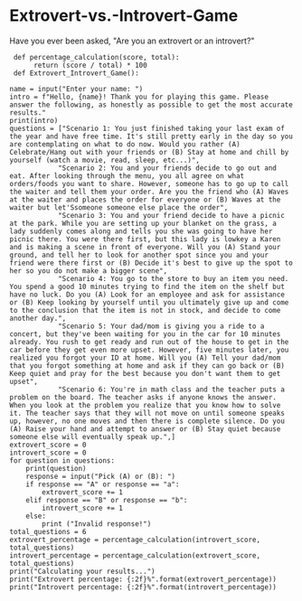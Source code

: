 # Extrovert-vs.-Introvert-Game
Have you ever been asked, "Are you an extrovert or an introvert?"

     def percentage_calculation(score, total):
          return (score / total) * 100
     def Extrovert_Introvert_Game():

    name = input("Enter your name: ")
    intro = f"Hello, {name}! Thank you for playing this game. Please answer the following, as honestly as possible to get the most accurate results."
    print(intro)
    questions = ["Scenario 1: You just finished taking your last exam of the year and have free time. It's still pretty early in the day so you are contemplating on what to do now. Would you rather (A) Celebrate/Hang out with your friends or (B) Stay at home and chill by yourself (watch a movie, read, sleep, etc...)",
                "Scenario 2: You and your friends decide to go out and eat. After looking through the menu, you all agree on what orders/foods you want to share. However, someone has to go up to call the waiter and tell them your order. Are you the friend who (A) Waves at the waiter and places the order for everyone or (B) Waves at the waiter but let'Ssomeone someone else place the order",
                "Scenario 3: You and your friend decide to have a picnic at the park. While you are setting up your blanket on the grass, a lady suddenly comes along and tells you she was going to have her picnic there. You were there first, but this lady is lowkey a Karen and is making a scene in front of everyone. Will you (A) Stand your ground, and tell her to look for another spot since you and your friend were there first or (B) Decide it's best to give up the spot to her so you do not make a bigger scene",
                "Scenario 4: You go to the store to buy an item you need. You spend a good 10 minutes trying to find the item on the shelf but have no luck. Do you (A) Look for an employee and ask for assistance or (B) Keep looking by yourself until you ultimately give up and come to the conclusion that the item is not in stock, and decide to come another day.",
                "Scenario 5: Your dad/mom is giving you a ride to a concert, but they've been waiting for you in the car for 10 minutes already. You rush to get ready and run out of the house to get in the car before they get even more upset. However, five minutes later, you realized you forgot your ID at home. Will you (A) Tell your dad/mom that you forgot something at home and ask if they can go back or (B) Keep quiet and pray for the best because you don't want them to get upset",    
                "Scenario 6: You're in math class and the teacher puts a problem on the board. The teacher asks if anyone knows the answer. When you look at the problem you realize that you know how to solve it. The teacher says that they will not move on until someone speaks up, however, no one moves and then there is complete silence. Do you (A) Raise your hand and attempt to answer or (B) Stay quiet because someone else will eventually speak up.",]
    extrovert_score = 0
    introvert_score = 0
    for question in questions:
        print(question)
        response = input("Pick (A) or (B): ")
        if response == "A" or response == "a":
            extrovert_score += 1
        elif response == "B" or response == "b":
            introvert_score += 1
        else:
            print ("Invalid response!")
    total_questions = 6
    extrovert_percentage = percentage_calculation(introvert_score, total_questions)
    introvert_percentage = percentage_calculation(extrovert_score, total_questions)
    print("Calculating your results...")
    print("Extrovert percentage: {:2f}%".format(extrovert_percentage))
    print("Introvert percentage: {:2f}%".format(introvert_percentage))

    
